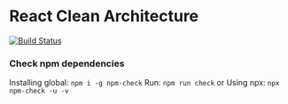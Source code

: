 # React Clean Architecture
[![Build Status](https://travis-ci.org/elgsantos/react-js-clean.svg?branch=master)](https://travis-ci.org/elgsantos/react-js-clean)

### Check npm dependencies
Installing global: `npm i -g npm-check`
Run: `npm run check`
or
Using npx: `npx npm-check -u -v`